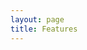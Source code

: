 ```yaml
---
layout: page
title: Features
---
```


<script setup>
  import PageHeader from "./.vitepress/theme/components/PageHeader.vue";
  import FeaturePageSection from "./.vitepress/theme/components/FeaturePageSection.vue";
  import FeatureList from "./.vitepress/theme/components/FeatureList.vue";
  import { users, webDomains, mail, dns, databases, serverAdmin } from "./_data/features";
</script>

<FeaturePage>
  <PageHeader>
    <template #title>面板特点介绍</template>
  </PageHeader>
  <FeaturePageSection image="/images/undraw_two_factor_authentication_namy.svg">
    <template #title>用户</template>
    <template #lead>与其他用户共享对您服务器的访问权限并限制他们的资源。</template>
    <template #list>
      <FeatureList :items="users"></FeatureList>
    </template>
  </FeaturePageSection>
  <FeaturePageSection image="/images/undraw_web_developer_re_h7ie.svg">
    <template #title>Web 网站部署系统</template>
    <template #lead>添加多个域并在其上快速安装应用程序。</template>
    <template #list>
      <FeatureList :items="webDomains"></FeatureList>
    </template>
  </FeaturePageSection>
  <FeaturePageSection image="/images/undraw_domain_names_re_0uun.svg">
    <template #title>DNS集群 & DNS安全扩展</template>
    <template #lead>随着版本 1.7.0 的发布，我们实现了对 DNSSEC 的支持。DNSSEC 需要主从>设置。如果现有实现是主<>主设置，则不支持。DNSSEC 还需要至少 Ubuntu 22.04 或 Debian 11！</template>
    <template #list>
      <FeatureList :items="dns"></FeatureList>
    </template>
  </FeaturePageSection>
  <FeaturePageSection image="/images/undraw_personal_email_re_4lx7.svg">
    <template #title>自建服务器邮件系统</template>
    <template #lead>托管您自己的电子邮件，无需向商业邮件提供商付费！</template>
    <template #list>
      <FeatureList :items="mail"></FeatureList>
    </template>
  </FeaturePageSection>
  <FeaturePageSection image="/images/undraw_maintenance_re_59vn.svg">
    <template #title>数据库集群设置 & 数据库集群管理</template>
    <template #lead>从电子商务到博客，数据库总是有用的，您可以在 MySQL 和 PostgreSQL 之间进行选择。</template>
    <template #list>
      <FeatureList :items="databases"></FeatureList>
    </template>
  </FeaturePageSection>
  <FeaturePageSection image="/images/undraw_server_status_re_n8ln.svg">
    <template #title>服务器管理员</template>
    <template #lead>Hestia 具有超可配置性和用户友好性，功能强大，如您所愿。</template>
    <template #list>
      <FeatureList :items="serverAdmin"></FeatureList>
    </template>
  </FeaturePageSection>
</FeaturePage>
